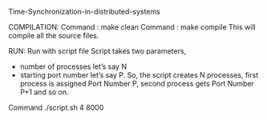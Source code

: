 Time-Synchronization-in-distributed-systems

COMPILATION:
Command : make clean
Command : make compile
This will compile all the source files.

RUN:
Run with script file
Script takes two parameters,
-	number of processes let’s say N 
-	starting port number let’s say P. 
So, the script creates N processes, first process is assigned Port Number P, second process gets Port Number P+1 and so on.

Command ./script.sh 4 8000 
